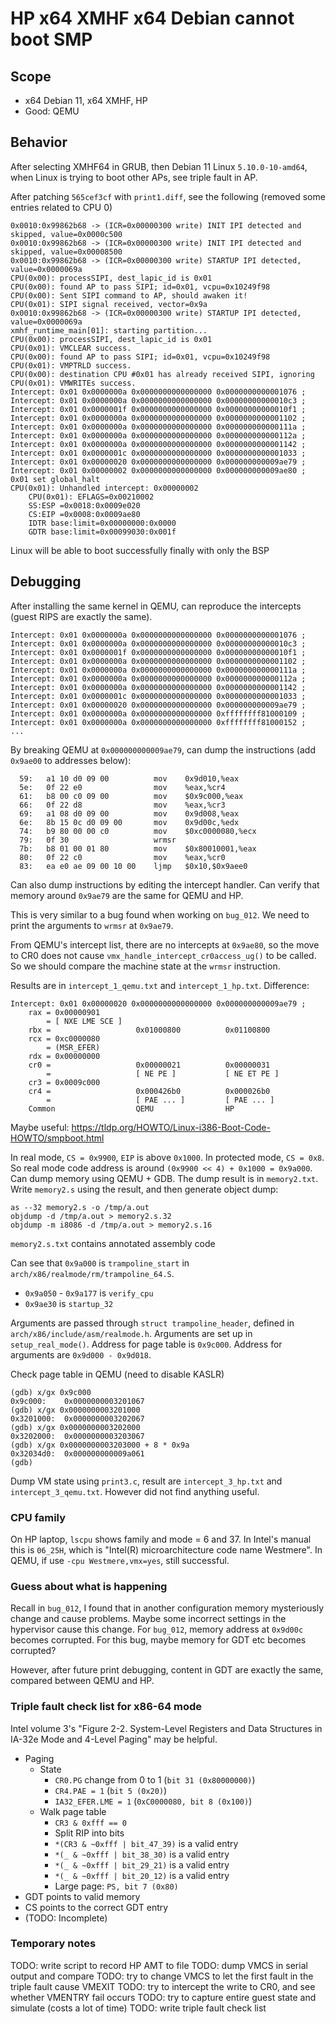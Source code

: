 # HP x64 XMHF x64 Debian cannot boot SMP

## Scope
* x64 Debian 11, x64 XMHF, HP
* Good: QEMU

## Behavior

After selecting XMHF64 in GRUB, then Debian 11 Linux `5.10.0-10-amd64`, when
Linux is trying to boot other APs, see triple fault in AP.

After patching `565cef3cf` with `print1.diff`, see the following (removed some
entries related to CPU 0)
```
0x0010:0x99862b68 -> (ICR=0x00000300 write) INIT IPI detected and skipped, value=0x0000c500
0x0010:0x99862b68 -> (ICR=0x00000300 write) INIT IPI detected and skipped, value=0x00008500
0x0010:0x99862b68 -> (ICR=0x00000300 write) STARTUP IPI detected, value=0x0000069a
CPU(0x00): processSIPI, dest_lapic_id is 0x01
CPU(0x00): found AP to pass SIPI; id=0x01, vcpu=0x10249f98
CPU(0x00): Sent SIPI command to AP, should awaken it!
CPU(0x01): SIPI signal received, vector=0x9a
0x0010:0x99862b68 -> (ICR=0x00000300 write) STARTUP IPI detected, value=0x0000069a
xmhf_runtime_main[01]: starting partition...
CPU(0x00): processSIPI, dest_lapic_id is 0x01
CPU(0x01): VMCLEAR success.
CPU(0x00): found AP to pass SIPI; id=0x01, vcpu=0x10249f98
CPU(0x01): VMPTRLD success.
CPU(0x00): destination CPU #0x01 has already received SIPI, ignoring
CPU(0x01): VMWRITEs success.
Intercept: 0x01 0x0000000a 0x0000000000000000 0x0000000000001076 ;
Intercept: 0x01 0x0000000a 0x0000000000000000 0x00000000000010c3 ;
Intercept: 0x01 0x0000001f 0x0000000000000000 0x00000000000010f1 ;
Intercept: 0x01 0x0000000a 0x0000000000000000 0x0000000000001102 ;
Intercept: 0x01 0x0000000a 0x0000000000000000 0x000000000000111a ;
Intercept: 0x01 0x0000000a 0x0000000000000000 0x000000000000112a ;
Intercept: 0x01 0x0000000a 0x0000000000000000 0x0000000000001142 ;
Intercept: 0x01 0x0000001c 0x0000000000000000 0x0000000000001033 ;
Intercept: 0x01 0x00000020 0x0000000000000000 0x000000000009ae79 ;
Intercept: 0x01 0x00000002 0x0000000000000000 0x000000000009ae80 ;
0x01 set global_halt
CPU(0x01): Unhandled intercept: 0x00000002
	CPU(0x01): EFLAGS=0x00210002
	SS:ESP =0x0018:0x0009e020
	CS:EIP =0x0008:0x0009ae80
	IDTR base:limit=0x00000000:0x0000
	GDTR base:limit=0x00099030:0x001f
```

Linux will be able to boot successfully finally with only the BSP

## Debugging

After installing the same kernel in QEMU, can reproduce the intercepts (guest
RIPS are exactly the same).
```
Intercept: 0x01 0x0000000a 0x0000000000000000 0x0000000000001076 ;
Intercept: 0x01 0x0000000a 0x0000000000000000 0x00000000000010c3 ;
Intercept: 0x01 0x0000001f 0x0000000000000000 0x00000000000010f1 ;
Intercept: 0x01 0x0000000a 0x0000000000000000 0x0000000000001102 ;
Intercept: 0x01 0x0000000a 0x0000000000000000 0x000000000000111a ;
Intercept: 0x01 0x0000000a 0x0000000000000000 0x000000000000112a ;
Intercept: 0x01 0x0000000a 0x0000000000000000 0x0000000000001142 ;
Intercept: 0x01 0x0000001c 0x0000000000000000 0x0000000000001033 ;
Intercept: 0x01 0x00000020 0x0000000000000000 0x000000000009ae79 ;
Intercept: 0x01 0x0000000a 0x0000000000000000 0xffffffff81000109 ;
Intercept: 0x01 0x0000000a 0x0000000000000000 0xffffffff81000152 ;
...
```

By breaking QEMU at `0x000000000009ae79`, can dump the instructions
(add `0x9ae00` to addresses below):
```
  59:	a1 10 d0 09 00       	mov    0x9d010,%eax
  5e:	0f 22 e0             	mov    %eax,%cr4
  61:	b8 00 c0 09 00       	mov    $0x9c000,%eax
  66:	0f 22 d8             	mov    %eax,%cr3
  69:	a1 08 d0 09 00       	mov    0x9d008,%eax
  6e:	8b 15 0c d0 09 00    	mov    0x9d00c,%edx
  74:	b9 80 00 00 c0       	mov    $0xc0000080,%ecx
  79:	0f 30                	wrmsr  
  7b:	b8 01 00 01 80       	mov    $0x80010001,%eax
  80:	0f 22 c0             	mov    %eax,%cr0
  83:	ea e0 ae 09 00 10 00 	ljmp   $0x10,$0x9aee0
```

Can also dump instructions by editing the intercept handler. Can verify that
memory around `0x9ae79` are the same for QEMU and HP.

This is very similar to a bug found when working on `bug_012`. We need to print
the arguments to `wrmsr` at `0x9ae79`.

From QEMU's intercept list, there are no intercepts at `0x9ae80`, so the move
to CR0 does not cause `vmx_handle_intercept_cr0access_ug()` to be called.
So we should compare the machine state at the `wrmsr` instruction.

Results are in `intercept_1_qemu.txt` and `intercept_1_hp.txt`. Difference:

```
Intercept: 0x01 0x00000020 0x0000000000000000 0x000000000009ae79 ;
	rax = 0x00000901
		= [ NXE LME SCE ]
	rbx = 					0x01000800			0x01100800
	rcx = 0xc0000080
		= (MSR_EFER)
	rdx = 0x00000000
	cr0 = 					0x00000021			0x00000031
		=					[ NE PE ]			[ NE ET PE ]
	cr3 = 0x0009c000
	cr4 = 					0x000426b0			0x000026b0
		=					[ PAE ... ]			[ PAE ... ]
	Common					QEMU				HP
```

Maybe useful: <https://tldp.org/HOWTO/Linux-i386-Boot-Code-HOWTO/smpboot.html>

In real mode, `CS = 0x9900`, `EIP` is above `0x1000`. In protected mode,
`CS = 0x8`. So real mode code address is around
`(0x9900 << 4) + 0x1000 = 0x9a000`. Can dump memory using QEMU + GDB.
The dump result is in `memory2.txt`. Write `memory2.s` using the result, and
then generate object dump:
```
as --32 memory2.s -o /tmp/a.out
objdump -d /tmp/a.out > memory2.s.32
objdump -m i8086 -d /tmp/a.out > memory2.s.16
```

`memory2.s.txt` contains annotated assembly code

Can see that `0x9a000` is `trampoline_start` in
`arch/x86/realmode/rm/trampoline_64.S`.
* `0x9a050` - `0x9a177` is `verify_cpu`
* `0x9ae30` is `startup_32`

Arguments are passed through `struct trampoline_header`, defined in
`arch/x86/include/asm/realmode.h`. Arguments are set up in `setup_real_mode()`.
Address for page table is `0x9c000`. Address for arguments are
`0x9d000 - 0x9d018`.

Check page table in QEMU (need to disable KASLR)
```
(gdb) x/gx 0x9c000
0x9c000:	0x0000000003201067
(gdb) x/gx 0x0000000003201000
0x3201000:	0x0000000003202067
(gdb) x/gx 0x0000000003202000
0x3202000:	0x0000000003203067
(gdb) x/gx 0x0000000003203000 + 8 * 0x9a
0x32034d0:	0x000000000009a061
(gdb) 
```

Dump VM state using `print3.c`, result are `intercept_3_hp.txt` and
`intercept_3_qemu.txt`. However did not find anything useful.

### CPU family

On HP laptop, `lscpu` shows family and mode = 6 and 37. In Intel's manual this
is `06_25H`, which is "Intel(R) microarchitecture code name Westmere".
In QEMU, if use `-cpu Westmere,vmx=yes`, still successful.

### Guess about what is happening

Recall in `bug_012`, I found that in another configuration memory mysteriously
change and cause problems. Maybe some incorrect settings in the hypervisor
cause this change. For `bug_012`, memory address at `0x9d00c` becomes
corrupted. For this bug, maybe memory for GDT etc becomes corrupted?

However, after future print debugging, content in GDT are exactly the same,
compared between QEMU and HP.

### Triple fault check list for x86-64 mode
Intel volume 3's "Figure 2-2. System-Level Registers and Data Structures in
IA-32e Mode and 4-Level Paging" may be helpful.

* Paging
	* State
		* `CR0.PG` change from 0 to 1 (`bit 31 (0x80000000)`)
		* `CR4.PAE = 1` (`bit 5 (0x20)`)
		* `IA32_EFER.LME = 1` (`0xC0000080, bit 8 (0x100)`)
	* Walk page table
		* `CR3 & 0xfff == 0`
		* Split RIP into bits
		* `*(CR3 & ~0xfff | bit_47_39)` is a valid entry
		* `*(_ & ~0xfff | bit_38_30)` is a valid entry
		* `*(_ & ~0xfff | bit_29_21)` is a valid entry
		* `*(_ & ~0xfff | bit_20_12)` is a valid entry
		* Large page: `PS, bit 7 (0x80)`
* GDT points to valid memory
* CS points to the correct GDT entry
* (TODO: Incomplete)

### Temporary notes

TODO: write script to record HP AMT to file
TODO: dump VMCS in serial output and compare
TODO: try to change VMCS to let the first fault in the triple fault cause VMEXIT
TODO: try to intercept the write to CR0, and see whether VMENTRY fail occurs
TODO: try to capture entire guest state and simulate (costs a lot of time)
TODO: write triple fault check list

